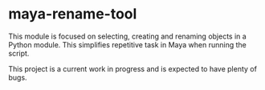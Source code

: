 # maya-rename-tool
This module is focused on selecting, creating and renaming objects in a Python module. 
This simplifies repetitive task in Maya when running the script. 

This project is a current work in progress and is expected to have plenty of bugs.
